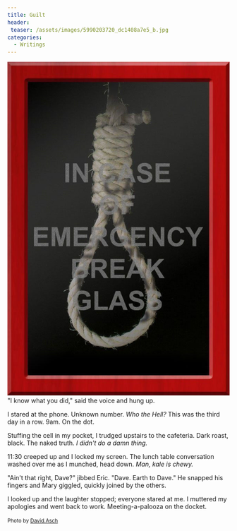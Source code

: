 ```yaml
---
title: Guilt
header:
 teaser: /assets/images/5990203720_dc1408a7e5_b.jpg
categories:
  - Writings
---
```

<img src="/assets/images/5990203720_dc1408a7e5_b.jpg">"I know what you did," said the voice and hung up.

I stared at the phone. Unknown number. *Who the Hell?* This was the third day in a row. 9am. On the dot.

Stuffing the cell in my pocket, I trudged upstairs to the cafeteria. Dark roast, black. The naked truth. *I didn't do a damn thing.*

11:30 creeped up and I locked my screen. The lunch table conversation washed over me as I munched, head down. *Man, kale is chewy.*

"Ain't that right, Dave?" jibbed Eric. "Dave. Earth to Dave." He snapped his fingers and Mary giggled, quickly joined by the others.

I looked up and the laughter stopped; everyone stared at me. I muttered my apologies and went back to work. Meeting-a-palooza on the docket.

<small>Photo by <a href="http://www.flickr.com/photos/21284630@N00/5990203720">David.Asch</a></small>